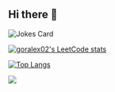 ## Hi there 👋


![Jokes Card](https://readme-jokes.vercel.app/api)


[![goralex02's LeetCode stats](https://leetcode-stats-six.vercel.app/api?username=Koftarik)](https://github.com/KnlnKS/leetcode-stats)


[![Top Langs](https://github-readme-stats.vercel.app/api/top-langs/?username=goralex02)](https://github.com/anuraghazra/github-readme-stats)


![](https://komarev.com/ghpvc/?username=goralex02)
<!--
**goralex02/goralex02** is a ✨ _special_ ✨ repository because its `README.md` (this file) appears on your GitHub profile.

Here are some ideas to get you started:

- 🔭 I’m currently working on ...
- 🌱 I’m currently learning ...
- 👯 I’m looking to collaborate on ...
- 🤔 I’m looking for help with ...
- 💬 Ask me about ...
- 📫 How to reach me: ...
- 😄 Pronouns: ...
- ⚡ Fun fact: ...
-->
